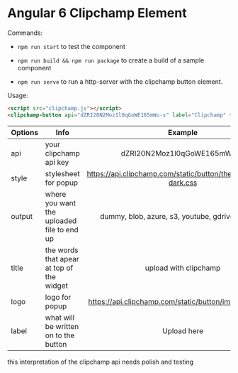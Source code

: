 # Angular 6 Clipchamp Element

Commands:
* `npm run start` to test the component
  
* `npm run build && npm run package` to create a build of a sample component
  
* `npm run serve` to run a http-server with the clipchamp button element.

Usage:
```html
<script src="clipchamp.js"></script>
<clipchamp-button api="dZRI20N2Moz1l0qGoWE165mWu-s" label="Clipchamp" title="This is a title"></clipchamp-button>
```

| Options |  Info |  Example |
| ------------- | ------- |:-------------:| 
| api  | your clipchamp api key| dZRI20N2Moz1l0qGoWE165mWu-s |
| style | stylesheet for popup  |  https://api.clipchamp.com/static/button/themes/modern-dark.css | 
| output | where you want the uploaded file to end up |  dummy, blob, azure, s3, youtube, gdrive, dropbox |
| title | the words that apear at top of the widget | upload with clipchamp |
| logo | logo for popup | https://api.clipchamp.com/static/button/images/logo.svg |
| label | what will be written on to the button | Upload here |

this interpretation of the clipchamp api needs polish and testing 